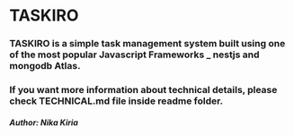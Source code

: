<h1>TASKIRO</h1>

<h3>TASKIRO is a simple task management system built using one of the most popular Javascript Frameworks _ nestjs and mongodb Atlas.</h3>

<h3>If you want more information about technical details, please check TECHNICAL.md file inside readme folder.</h3>

<h5>Author: Nika Kiria</h5>

